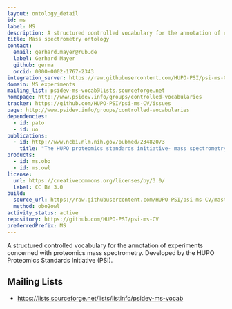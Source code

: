 ```yaml
---
layout: ontology_detail
id: ms
label: MS
description: A structured controlled vocabulary for the annotation of experiments concerned with proteomics mass spectrometry.
title: Mass spectrometry ontology
contact:
  email: gerhard.mayer@rub.de
  label: Gerhard Mayer
  github: germa
  orcid: 0000-0002-1767-2343
integration_server: https://raw.githubusercontent.com/HUPO-PSI/psi-ms-CV/master
domain: MS experiments
mailing_list: psidev-ms-vocab@lists.sourceforge.net
homepage: http://www.psidev.info/groups/controlled-vocabularies
tracker: https://github.com/HUPO-PSI/psi-ms-CV/issues
page: http://www.psidev.info/groups/controlled-vocabularies
dependencies:
  - id: pato
  - id: uo
publications:
  - id: http://www.ncbi.nlm.nih.gov/pubmed/23482073
    title: "The HUPO proteomics standards initiative- mass spectrometry controlled vocabulary."
products:
  - id: ms.obo
  - id: ms.owl
license:
  url: https://creativecommons.org/licenses/by/3.0/
  label: CC BY 3.0
build:
  source_url: https://raw.githubusercontent.com/HUPO-PSI/psi-ms-CV/master/psi-ms.obo
  method: obo2owl
activity_status: active
repository: https://github.com/HUPO-PSI/psi-ms-CV
preferredPrefix: MS
---
```


A structured controlled vocabulary for the annotation of experiments concerned with proteomics mass spectrometry. Developed by the HUPO Proteomics Standards Initiative (PSI).

## Mailing Lists

 * https://lists.sourceforge.net/lists/listinfo/psidev-ms-vocab

